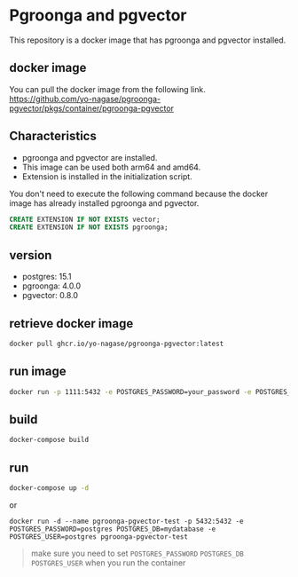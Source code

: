 # Pgroonga and pgvector 

This repository is a docker image that has pgroonga and pgvector installed.

## docker image
You can pull the docker image from the following link.
https://github.com/yo-nagase/pgroonga-pgvector/pkgs/container/pgroonga-pgvector

## Characteristics
- pgroonga and pgvector are installed.
- This image can be used both arm64 and amd64.
- Extension is installed in the initialization script.



You don't need to execute the following command because the docker image has already installed pgroonga and pgvector.

```sql
CREATE EXTENSION IF NOT EXISTS vector;
CREATE EXTENSION IF NOT EXISTS pgroonga;
```

## version
- postgres: 15.1
- pgroonga: 4.0.0
- pgvector: 0.8.0


## retrieve docker image

```bash
docker pull ghcr.io/yo-nagase/pgroonga-pgvector:latest
```

## run image 

```bash
docker run -p 1111:5432 -e POSTGRES_PASSWORD=your_password -e POSTGRES_DB=postgres -e POSTGRES_USER=postgres ghcr.io/yo-nagase/pgroonga-pgvector:latest 

```


## build

```bash
docker-compose build
```


## run 

```bash
docker-compose up -d
```

or

```
docker run -d --name pgroonga-pgvector-test -p 5432:5432 -e POSTGRES_PASSWORD=postgres POSTGRES_DB=mydatabase -e POSTGRES_USER=postgres pgroonga-pgvector-test
```

 >make sure you need to set `POSTGRES_PASSWORD` `POSTGRES_DB` `POSTGRES_USER` when you run the container




